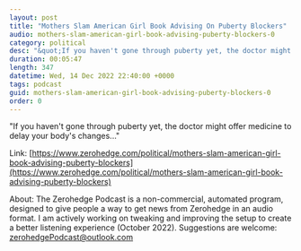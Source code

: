 ```yaml
---
layout: post
title: "Mothers Slam American Girl Book Advising On Puberty Blockers"
audio: mothers-slam-american-girl-book-advising-puberty-blockers-0
category: political
desc: "&quot;If you haven't gone through puberty yet, the doctor might offer medicine to delay your body's changes...&quot;"
duration: 00:05:47
length: 347
datetime: Wed, 14 Dec 2022 22:40:00 +0000
tags: podcast
guid: mothers-slam-american-girl-book-advising-puberty-blockers-0
order: 0
---
```

&quot;If you haven't gone through puberty yet, the doctor might offer medicine to delay your body's changes...&quot;

Link: [https://www.zerohedge.com/political/mothers-slam-american-girl-book-advising-puberty-blockers](https://www.zerohedge.com/political/mothers-slam-american-girl-book-advising-puberty-blockers)

About: The Zerohedge Podcast is a non-commercial, automated program, designed to give people a way to get news from Zerohedge in an audio format.  I am actively working on tweaking and improving the setup to create a better listening experience (October 2022).  Suggestions are welcome: [zerohedgePodcast@outlook.com](mailto:zerohedgePodcast@outlook.com)